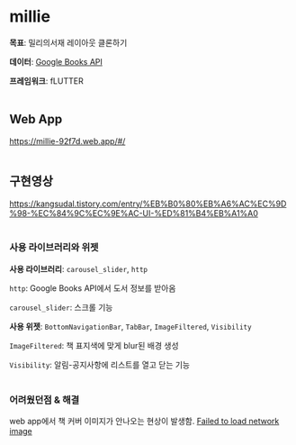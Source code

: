 # millie

**목표**: 밀리의서재 레이아웃 클론하기

**데이터**: [Google Books API](https://developers.google.com/books/docs/v1/using?hl=ko)

**프레임워크**: fLUTTER
<br/>
<br/>

## Web App
https://millie-92f7d.web.app/#/
<br/>
<br/>

## 구현영상
https://kangsudal.tistory.com/entry/%EB%B0%80%EB%A6%AC%EC%9D%98-%EC%84%9C%EC%9E%AC-UI-%ED%81%B4%EB%A1%A0
<br/>
<br/>

### 사용 라이브러리와 위젯

**사용 라이브러리**: `carousel_slider`, `http`

`http`: Google Books API에서 도서 정보를 받아옴

`carousel_slider`: 스크롤 기능

**사용 위젯**: `BottomNavigationBar`, `TabBar`, `ImageFiltered`, `Visibility`

`ImageFiltered`: 책 표지색에 맞게 blur된 배경 생성

`Visibility`: 알림-공지사항에 리스트를 열고 닫는 기능
<br/>
<br/>

### 어려웠던점 & 해결
web app에서 책 커버 이미지가 안나오는 현상이 발생함. 
[Failed to load network image](https://github.com/kangsudal/millie/issues/1#issue-1514935262)
